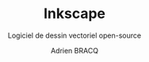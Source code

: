 ---
layout: documentation
hide_hero: false
hero_image: image.png
hero_darken: true
image: image.png
component_toc: true
doc_header: true
type: ressource

title: Inkscape
subtitle: Logiciel de dessin vectoriel open-source
description: Inkscape est un logiciel libre spécialisé dans la création et l'édition de graphiques vectoriels, permettant de concevoir des illustrations, logos, diagrammes et autres visuels avec précision et flexibilité, grâce à des outils de dessin professionnels.
manufacturer:
  - name: Inkscape
    link: "https://inkscape.org/fr/"
    
external_link: https://inkscape.org/fr/

todo: 10
author: Adrien BRACQ
---